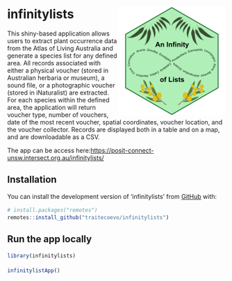 
<!-- README.md is generated from README.Rmd. Please edit that file -->

# infinitylists <img src="inst/figs/infinitylist_hex.png" align="right" alt="" width="250" />

<!-- badges: start -->
<!-- badges: end -->

This shiny-based application allows users to extract plant occurrence
data from the Atlas of Living Australia and generate a species list for
any defined area. All records associated with either a physical voucher
(stored in Australian herbaria or museum), a sound file, or a
photographic voucher (stored in iNaturalist) are extracted. For each
species within the defined area, the application will return voucher
type, number of vouchers, date of the most recent voucher, spatial
coordinates, voucher location, and the voucher collector. Records are
displayed both in a table and on a map, and are downloadable as a CSV.

The app can be access
here:<https://posit-connect-unsw.intersect.org.au/infinitylists/>

## Installation

You can install the development version of ‘infinitylists’ from
[GitHub](https://github.com/traitecoevo/infinitylists) with:

``` r
# install.packages("remotes")
remotes::install_github("traitecoevo/infinitylists")
```

## Run the app locally

``` r
library(infinitylists)

infinitylistApp()
```
